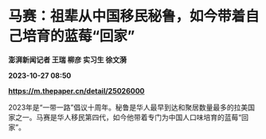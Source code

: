 # 马赛：祖辈从中国移民秘鲁，如今带着自己培育的蓝莓“回家”
**澎湃新闻记者 王瑞 柳彦 实习生 徐文漪**

**2023-10-27 08:50**

**https://m.thepaper.cn/detail/25026000**

2023年是“一带一路”倡议十周年。秘鲁是华人最早到达和聚居数量最多的拉美国家之一。马赛是华人移民第四代，如今他带着专门为中国人口味培育的蓝莓“回家”。